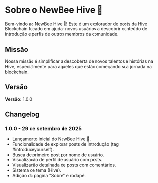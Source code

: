 # Sobre o NewBee Hive 🐝

Bem-vindo ao NewBee Hive 🐝! Este é um explorador de posts da Hive Blockchain focado em ajudar novos usuários a descobrir conteúdo de introdução e perfis de outros membros da comunidade.

## Missão

Nossa missão é simplificar a descoberta de novos talentos e histórias na Hive, especialmente para aqueles que estão começando sua jornada na blockchain.

## Versão

**Versão:** 1.0.0

## Changelog

### 1.0.0 - 29 de setembro de 2025
*   Lançamento inicial do NewBee Hive 🐝.
*   Funcionalidade de explorar posts de introdução (tag #introduceyourself).
*   Busca de primeiro post por nome de usuário.
*   Visualização de perfil de usuário com posts.
*   Visualização detalhada de posts com comentários.
*   Sistema de tema (Hive).
*   Adição da página "Sobre" e rodapé.